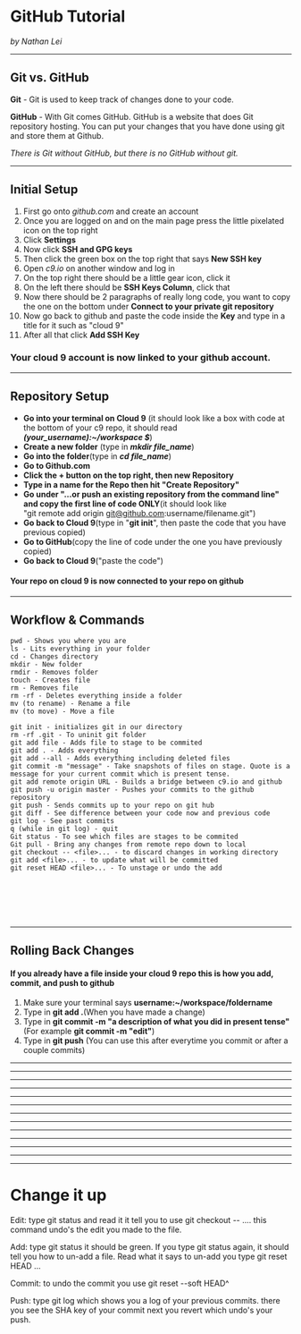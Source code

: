 # GitHub Tutorial

_by Nathan Lei_

---
## Git vs. GitHub
__Git__ - Git is used to keep track of changes done to your code.

__GitHub__ - With Git comes GitHub. GitHub is a website that does Git repository hosting. You can   put your changes that you have done using git and store them at Github.

*There is Git without GitHub, but there is no GitHub without git.*


---
## Initial Setup
1. First go onto *github.com* and create an account
2. Once you are logged on and on the main page press the little pixelated icon on the top right
3. Click __Settings__
4. Now click __SSH and GPG keys__
5. Then click the green box on the top right that says __New SSH key__
6. Open *c9.io* on another window and log in
7. On the top right there should be a little gear icon, click it
8. On the left there should be __SSH Keys Column__, click that
9. Now there should be 2 paragraphs of really long code, you want to copy the one on the bottom under __Connect to your private git repository__
10. Now go back to github and paste the code inside the __Key__ and type in a title for it such as "cloud 9"
11. After all that click __Add SSH Key__

### Your cloud 9 account is now linked to your github account.

---
## Repository Setup
* __Go into your terminal on Cloud 9__ (it should look like a box with code at the bottom of your c9 repo,
it should read **_(your_username):~/workspace $_**)
* __Create a new folder__ (type in **_mkdir file_name_**)
* __Go into the folder__(type in **_cd file_name_**)
* __Go to Github.com__
* __Click the + button on the top right, then new Repository__
* __Type in a name for the Repo then hit "Create Repository"__
* __Go under "…or push an existing repository from the command line"   
and copy the first line of code ONLY__(it should look like     
"git remote add origin git@github.com:username/filename.git")
* __Go back to Cloud 9__(type in "__git init__", then paste the code that you have previous copied)
* __Go to GitHub__(copy the line of code under the one you have previously copied)
* __Go back to Cloud 9__("paste the code")
#### Your repo on cloud 9 is now connected to your repo on github
---
## Workflow & Commands
```
pwd - Shows you where you are
ls - Lits everything in your folder
cd - Changes directory
mkdir - New folder
rmdir - Removes folder
touch - Creates file
rm - Removes file
rm -rf - Deletes everything inside a folder
mv (to rename) - Rename a file
mv (to move) - Move a file

git init - initializes git in our directory
rm -rf .git - To uninit git folder
git add file - Adds file to stage to be commited
git add . - Adds everything
git add --all - Adds everything including deleted files
git commit -m "message" - Take snapshots of files on stage. Quote is a message for your current commit which is present tense.
git add remote origin URL - Builds a bridge between c9.io and github
git push -u origin master - Pushes your commits to the github repository
git push - Sends commits up to your repo on git hub
git diff - See difference between your code now and previous code
git log - See past commits
q (while in git log) - quit
Git status - To see which files are stages to be commited
Git pull - Bring any changes from remote repo down to local
git checkout -- <file>... - to discard changes in working directory
git add <file>... - to update what will be committed
git reset HEAD <file>... - To unstage or undo the add







```
---
## Rolling Back Changes
#### If you already have a file inside your cloud 9 repo this is how you add, commit, and push to github 

1) Make sure your terminal says __username:~/workspace/foldername__
2) Type in __git add .__(When you have made a change)
3) Type in __git commit -m "a description of what you did in present tense"__   
(For example __git commit -m "edit"__)
4) Type in __git push__ (You can use this after everytime you commit or after a couple commits)
---
---
---
---
---
---
---
---
---
---
---
---
---

# Change it up #

Edit: type git status and read it it tell you to use git checkout -- .... this command undo's the edit you made to the file.

Add: type git status it should be green. If you type git status again, it should tell you how to un-add a file. Read what it says to un-add you type git reset HEAD ...

Commit: to undo the commit you use git reset --soft HEAD^

Push: type git log which shows you a log of your previous commits. there you see the SHA key of your commit next you revert which undo's your push.
